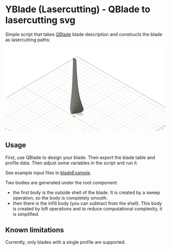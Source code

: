 # YBlade (Lasercutting) - QBlade to lasercutting svg

Simple script that takes [QBlade](https://http://www.q-blade.org/) blade description and
constructs the blade as lasercutting paths:

![result.png](result.png)

## Usage

First, use QBlade to design your blade. Then export the blade table and profile
data. Then adjust some variables in the script and run it.

See example input files in [bladeExample](bladeExample).

Two bodies are generated under the root component:

- the first body is the outside shell of the blade. It is created by a sweep
  operation, so the body is completely smooth.
- then there is the infill body (you can subtract from the shell). This body is
  created by loft operations and to reduce computational complexity, it is
  simplified.

## Known limitations

Currently, only blades with a single profile are supported.
